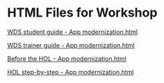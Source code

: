 ﻿# HTML Files for Workshop
[WDS student guide - App modernization.html](https://cloudworkshop.blob.core.windows.net/app-modernization/Whiteboard%20design%20session/WDS%20student%20guide%20-%20App%20modernization.html)

[WDS trainer guide - App modernization.html](https://cloudworkshop.blob.core.windows.net/app-modernization/Whiteboard%20design%20session/WDS%20trainer%20guide%20-%20App%20modernization.html)

[Before the HOL - App modernization.html](https://cloudworkshop.blob.core.windows.net/app-modernization/Hands-on%20lab/Before%20the%20HOL%20-%20App%20modernization.html)

[HOL step-by-step - App modernization.html](https://cloudworkshop.blob.core.windows.net/app-modernization/Hands-on%20lab/HOL%20step-by-step%20-%20App%20modernization.html)
